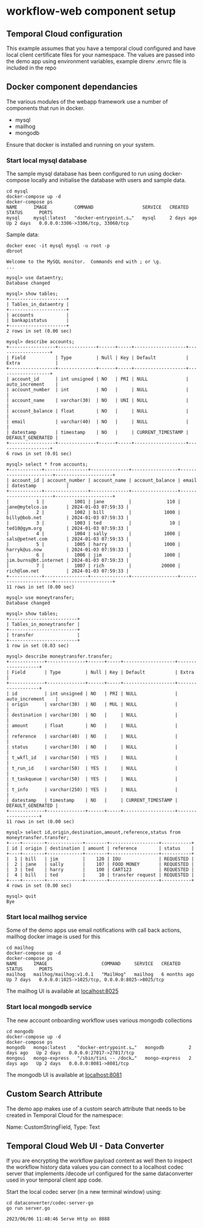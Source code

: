 # workflow-web component setup

## Temporal Cloud configuration
This example assumes that you have a temporal cloud configured and have local client certificate files for your namespace.
The values are passed into the demo app using environment variables, example direnv .envrc file is included in the repo

## Docker component dependancies
The various modules of the webapp framework use a number of components that run in docker.  

- mysql
- mailhog
- mongodb

Ensure that docker is installed and running on your system.  


### Start local mysql database
The sample mysql database has been configured to run using docker-compose locally and initialise the database with users and sample data.
```
cd mysql
docker-compose up -d
docker-compose ps
NAME      IMAGE          COMMAND                  SERVICE   CREATED      STATUS      PORTS
mysql     mysql:latest   "docker-entrypoint.s…"   mysql     2 days ago   Up 2 days   0.0.0.0:3306->3306/tcp, 33060/tcp
```

Sample data:
```
docker exec -it mysql mysql -u root -p
dbroot

Welcome to the MySQL monitor.  Commands end with ; or \g.
...

mysql> use dataentry;
Database changed

mysql> show tables;
+---------------------+
| Tables_in_dataentry |
+---------------------+
| accounts            |
| bankapistatus       |
+---------------------+
2 rows in set (0.00 sec)

mysql> describe accounts;
+-----------------+--------------+------+-----+-------------------+-------------------+
| Field           | Type         | Null | Key | Default           | Extra             |
+-----------------+--------------+------+-----+-------------------+-------------------+
| account_id      | int unsigned | NO   | PRI | NULL              | auto_increment    |
| account_number  | int          | NO   |     | NULL              |                   |
| account_name    | varchar(30)  | NO   | UNI | NULL              |                   |
| account_balance | float        | NO   |     | NULL              |                   |
| email           | varchar(40)  | NO   |     | NULL              |                   |
| datestamp       | timestamp    | NO   |     | CURRENT_TIMESTAMP | DEFAULT_GENERATED |
+-----------------+--------------+------+-----+-------------------+-------------------+
6 rows in set (0.01 sec)

mysql> select * from accounts;
+------------+----------------+--------------+-----------------+-----------------------+---------------------+
| account_id | account_number | account_name | account_balance | email                 | datestamp           |
+------------+----------------+--------------+-----------------+-----------------------+---------------------+
|          1 |           1001 | jane         |             110 | jane@mytelco.io       | 2024-01-03 07:59:33 |
|          2 |           1002 | bill         |            1000 | billy@bob.net         | 2024-01-03 07:59:33 |
|          3 |           1003 | ted          |              10 | ted10@gym.org         | 2024-01-03 07:59:33 |
|          4 |           1004 | sally        |            1000 | sals@petnet.com       | 2024-01-03 07:59:33 |
|          5 |           1005 | harry        |            1000 | harryk@us.now         | 2024-01-03 07:59:33 |
|          6 |           1006 | jim          |            1000 | jim.burns@bt.internet | 2024-01-03 07:59:33 |
|          7 |           1007 | rich         |           20000 | rich@lom.net          | 2024-01-03 07:59:33 |
+------------+----------------+--------------+-----------------+-----------------------+---------------------+
11 rows in set (0.00 sec)

mysql> use moneytransfer;
Database changed

mysql> show tables;
+-------------------------+
| Tables_in_moneytransfer |
+-------------------------+
| transfer                |
+-------------------------+
1 row in set (0.03 sec)

mysql> describe moneytransfer.transfer;
+-------------+--------------+------+-----+-------------------+-------------------+
| Field       | Type         | Null | Key | Default           | Extra             |
+-------------+--------------+------+-----+-------------------+-------------------+
| id          | int unsigned | NO   | PRI | NULL              | auto_increment    |
| origin      | varchar(30)  | NO   | MUL | NULL              |                   |
| destination | varchar(30)  | NO   |     | NULL              |                   |
| amount      | float        | NO   |     | NULL              |                   |
| reference   | varchar(40)  | NO   |     | NULL              |                   |
| status      | varchar(30)  | NO   |     | NULL              |                   |
| t_wkfl_id   | varchar(50)  | YES  |     | NULL              |                   |
| t_run_id    | varchar(50)  | YES  |     | NULL              |                   |
| t_taskqueue | varchar(50)  | YES  |     | NULL              |                   |
| t_info      | varchar(250) | YES  |     | NULL              |                   |
| datestamp   | timestamp    | NO   |     | CURRENT_TIMESTAMP | DEFAULT_GENERATED |
+-------------+--------------+------+-----+-------------------+-------------------+
11 rows in set (0.00 sec)

mysql> select id,origin,destination,amount,reference,status from moneytransfer.transfer;
+----+--------+-------------+--------+------------------+-----------+
| id | origin | destination | amount | reference        | status    |
+----+--------+-------------+--------+------------------+-----------+
|  1 | bill   | jim         |    120 | IOU              | REQUESTED |
|  2 | jane   | sally       |    107 | FOOD MONEY       | REQUESTED |
|  3 | ted    | harry       |    100 | CART123          | REQUESTED |
|  4 | bill   | ted         |     10 | transfer request | REQUESTED |
+----+--------+-------------+--------+------------------+-----------+
4 rows in set (0.00 sec)

mysql> quit
Bye
```


### Start local mailhog service
Some of the demo apps use email notifications with call back actions, mailhog docker image is used for this
```
cd mailhog
docker-compose up -d
docker-compose ps
NAME      IMAGE                    COMMAND     SERVICE   CREATED        STATUS      PORTS
mailhog   mailhog/mailhog:v1.0.1   "MailHog"   mailhog   6 months ago   Up 7 days   0.0.0.0:1025->1025/tcp, 0.0.0.0:8025->8025/tcp
```
The mailhog UI is available at [localhost:8025](http://localhost:8025)



### Start local mongodb service
The new account onboarding workflow uses various mongodb collections
```
cd mongodb
docker-compose up -d
docker-compose ps
mongodb   mongo:latest    "docker-entrypoint.s…"   mongodb         2 days ago   Up 2 days   0.0.0.0:27017->27017/tcp
mongoui   mongo-express   "/sbin/tini -- /dock…"   mongo-express   2 days ago   Up 2 days   0.0.0.0:8081->8081/tcp
```
The mongodb UI is available at [localhost:8081](http://localhost:8081)



## Custom Search Attribute
The demo app makes use of a custom search attribute that needs to be created in Temporal Cloud for the namespace:   

Name: CustomStringField, Type: Text



## Temporal Cloud Web UI - Data Converter

If you are encrypting the workflow payload content as well then to inspect the workflow history data values you can connect to a localhost codec server that implements /decode url configured for the same dataconverter used in your temporal client app code.   

Start the local codec server (in a new terminal window) using:
```
cd dataconverter/codec-server-go
go run server.go

2023/06/06 11:48:46 Serve Http on 8888
```

